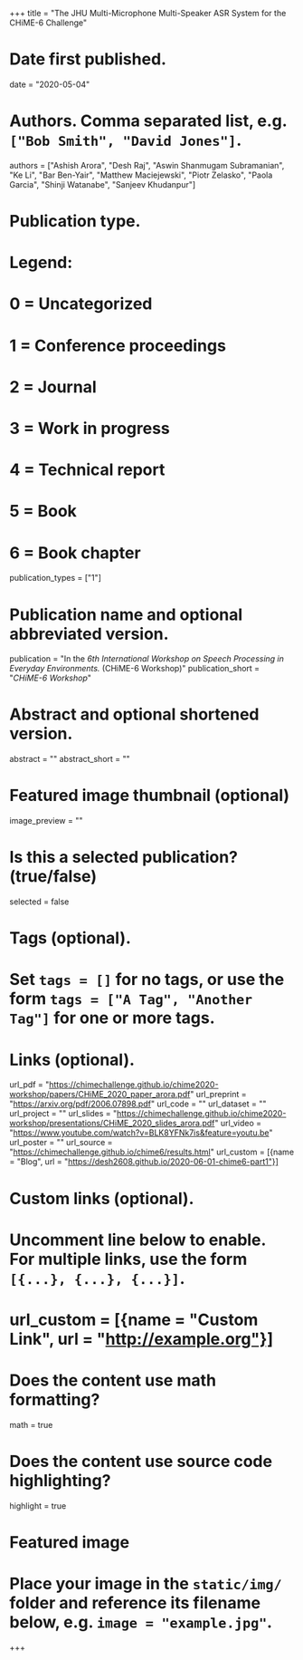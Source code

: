 +++
title = "The JHU Multi-Microphone Multi-Speaker ASR System for the CHiME-6 Challenge"

# Date first published.
date = "2020-05-04"

# Authors. Comma separated list, e.g. `["Bob Smith", "David Jones"]`.
authors = ["Ashish Arora", "Desh Raj", "Aswin Shanmugam Subramanian", "Ke Li", "Bar Ben-Yair", "Matthew Maciejewski", "Piotr Zelasko", "Paola Garcia", "Shinji Watanabe", "Sanjeev Khudanpur"]

# Publication type.
# Legend:
# 0 = Uncategorized
# 1 = Conference proceedings
# 2 = Journal
# 3 = Work in progress
# 4 = Technical report
# 5 = Book
# 6 = Book chapter
publication_types = ["1"]

# Publication name and optional abbreviated version.
publication = "In the *6th International Workshop on Speech Processing in Everyday Environments.* (CHiME-6 Workshop)"
publication_short = "*CHiME-6 Workshop*"

# Abstract and optional shortened version.
abstract = ""
abstract_short = ""

# Featured image thumbnail (optional)
image_preview = ""

# Is this a selected publication? (true/false)
selected = false

# Tags (optional).
#   Set `tags = []` for no tags, or use the form `tags = ["A Tag", "Another Tag"]` for one or more tags.

# Links (optional).
url_pdf = "https://chimechallenge.github.io/chime2020-workshop/papers/CHiME_2020_paper_arora.pdf"
url_preprint = "https://arxiv.org/pdf/2006.07898.pdf"
url_code = ""
url_dataset = ""
url_project = ""
url_slides = "https://chimechallenge.github.io/chime2020-workshop/presentations/CHiME_2020_slides_arora.pdf"
url_video = "https://www.youtube.com/watch?v=BLK8YFNk7is&feature=youtu.be"
url_poster = ""
url_source = "https://chimechallenge.github.io/chime6/results.html"
url_custom = [{name = "Blog", url = "https://desh2608.github.io/2020-06-01-chime6-part1"}]

# Custom links (optional).
#   Uncomment line below to enable. For multiple links, use the form `[{...}, {...}, {...}]`.
# url_custom = [{name = "Custom Link", url = "http://example.org"}]

# Does the content use math formatting?
math = true

# Does the content use source code highlighting?
highlight = true

# Featured image
# Place your image in the `static/img/` folder and reference its filename below, e.g. `image = "example.jpg"`.

+++
